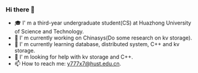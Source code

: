 ### Hi there 👋
- 🎓 I' m a third-year undergraduate student(CS) at Huazhong University of Science and Technology.
- 🔭 I' m currently working on Chinasys(Do some research on kv storage).
- 🌱 I' m currently learning database, distributed system, C++ and kv storage.
- 🤔 I' m looking for help with kv storage and C++.
- 📫 How to reach me: y777x7@hust.edu.cn.

<!--
**ysjyx7/ysjyx7** is a ✨ _special_ ✨ repository because its `README.md` (this file) appears on your GitHub profile.

Here are some ideas to get you started:

- 🔭 I’m currently working on ...
- 🌱 I’m currently learning ...
- 👯 I’m looking to collaborate on ...
- 🤔 I’m looking for help with ...
- 💬 Ask me about ...
- 📫 How to reach me: ...
- 😄 Pronouns: ...
- ⚡ Fun fact: ...
-->

